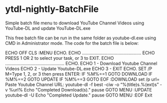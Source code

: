 # ytdl-nightly-BatchFile
Simple batch file menu to download YouTube Channel Videos using YouTube-DL and update YouTube-DL.exe

This free batch file can be run in the same folder as youtube-dl.exe using CMD in  Administrator mode.
The code for the batch file is below:

ECHO OFF
CLS
:MENU
ECHO.
ECHO ...............................................
ECHO PRESS 1 OR 2 to select your task, or 3 to EXIT.
ECHO ...............................................
ECHO.
ECHO 1 - Download Youtube Channel Videos
ECHO 2 - Update Youtube-DL.exe
ECHO 3 - EXIT
ECHO.
SET /P M=Type 1, 2, or 3 then press ENTER: 
IF %M%==1 GOTO DOWNLOAD
IF %M%==2 GOTO UPDATE
IF %M%==3 GOTO EOF
:DOWNLOAD
set /p url= Paste Youtube Channel URL:
youtube-dl -f best -ciw -o “%(title)s.%(ext)s” -v %url%
Echo "Completed Download(s)."
pause
GOTO MENU
:UPDATE
youtube-dl -U
Echo "Completed Update."
pause
GOTO MENU
:EOF
Exit

